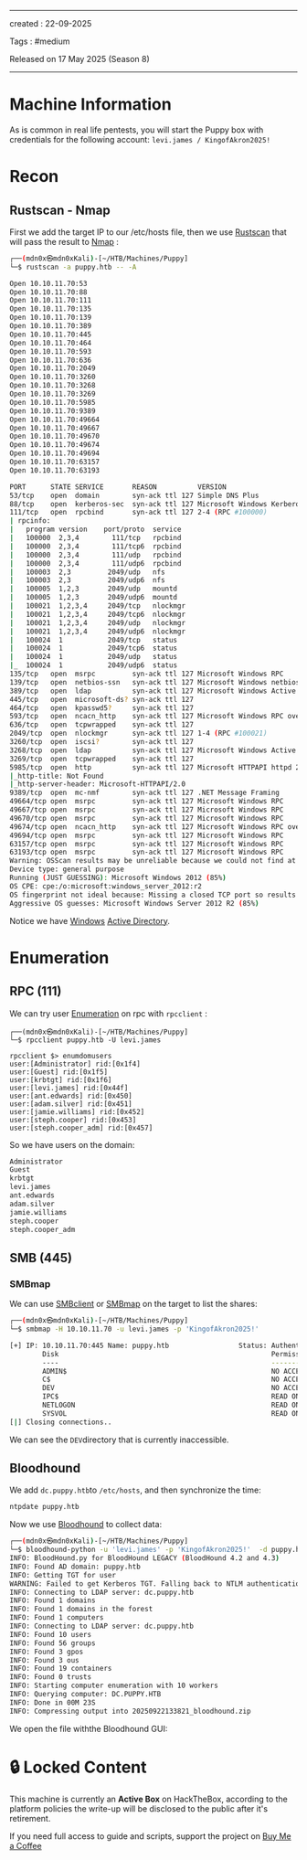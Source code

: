 - - - 
created : 22-09-2025 

Tags : #medium 

Released on 17 May 2025 (Season 8)
- - - 
# Machine Information

As is common in real life pentests, you will start the Puppy box with credentials for the following account: `levi.james / KingofAkron2025!`
# Recon
## Rustscan - Nmap

First we add the target IP to our /etc/hosts file, then we use [Rustscan](../../../3%20-%20Tags/Hacking%20Tools/Rustscan.md) that will pass the result to [Nmap](../../../3%20-%20Tags/Hacking%20Tools/Nmap.md) :

```bash
┌──(mdn0x㉿mdn0xKali)-[~/HTB/Machines/Puppy]
└─$ rustscan -a puppy.htb -- -A 

Open 10.10.11.70:53
Open 10.10.11.70:88
Open 10.10.11.70:111
Open 10.10.11.70:135
Open 10.10.11.70:139
Open 10.10.11.70:389
Open 10.10.11.70:445
Open 10.10.11.70:464
Open 10.10.11.70:593
Open 10.10.11.70:636
Open 10.10.11.70:2049
Open 10.10.11.70:3260
Open 10.10.11.70:3268
Open 10.10.11.70:3269
Open 10.10.11.70:5985
Open 10.10.11.70:9389
Open 10.10.11.70:49664
Open 10.10.11.70:49667
Open 10.10.11.70:49670
Open 10.10.11.70:49674
Open 10.10.11.70:49694
Open 10.10.11.70:63157
Open 10.10.11.70:63193

PORT      STATE SERVICE       REASON          VERSION
53/tcp    open  domain        syn-ack ttl 127 Simple DNS Plus
88/tcp    open  kerberos-sec  syn-ack ttl 127 Microsoft Windows Kerberos (server time: 2025-09-22 16:45:24Z)
111/tcp   open  rpcbind       syn-ack ttl 127 2-4 (RPC #100000)
| rpcinfo: 
|   program version    port/proto  service
|   100000  2,3,4        111/tcp   rpcbind
|   100000  2,3,4        111/tcp6  rpcbind
|   100000  2,3,4        111/udp   rpcbind
|   100000  2,3,4        111/udp6  rpcbind
|   100003  2,3         2049/udp   nfs
|   100003  2,3         2049/udp6  nfs
|   100005  1,2,3       2049/udp   mountd
|   100005  1,2,3       2049/udp6  mountd
|   100021  1,2,3,4     2049/tcp   nlockmgr
|   100021  1,2,3,4     2049/tcp6  nlockmgr
|   100021  1,2,3,4     2049/udp   nlockmgr
|   100021  1,2,3,4     2049/udp6  nlockmgr
|   100024  1           2049/tcp   status
|   100024  1           2049/tcp6  status
|   100024  1           2049/udp   status
|_  100024  1           2049/udp6  status
135/tcp   open  msrpc         syn-ack ttl 127 Microsoft Windows RPC
139/tcp   open  netbios-ssn   syn-ack ttl 127 Microsoft Windows netbios-ssn
389/tcp   open  ldap          syn-ack ttl 127 Microsoft Windows Active Directory LDAP (Domain: PUPPY.HTB0., Site: Default-First-Site-Name)
445/tcp   open  microsoft-ds? syn-ack ttl 127
464/tcp   open  kpasswd5?     syn-ack ttl 127
593/tcp   open  ncacn_http    syn-ack ttl 127 Microsoft Windows RPC over HTTP 1.0
636/tcp   open  tcpwrapped    syn-ack ttl 127
2049/tcp  open  nlockmgr      syn-ack ttl 127 1-4 (RPC #100021)
3260/tcp  open  iscsi?        syn-ack ttl 127
3268/tcp  open  ldap          syn-ack ttl 127 Microsoft Windows Active Directory LDAP (Domain: PUPPY.HTB0., Site: Default-First-Site-Name)
3269/tcp  open  tcpwrapped    syn-ack ttl 127
5985/tcp  open  http          syn-ack ttl 127 Microsoft HTTPAPI httpd 2.0 (SSDP/UPnP)
|_http-title: Not Found
|_http-server-header: Microsoft-HTTPAPI/2.0
9389/tcp  open  mc-nmf        syn-ack ttl 127 .NET Message Framing
49664/tcp open  msrpc         syn-ack ttl 127 Microsoft Windows RPC
49667/tcp open  msrpc         syn-ack ttl 127 Microsoft Windows RPC
49670/tcp open  msrpc         syn-ack ttl 127 Microsoft Windows RPC
49674/tcp open  ncacn_http    syn-ack ttl 127 Microsoft Windows RPC over HTTP 1.0
49694/tcp open  msrpc         syn-ack ttl 127 Microsoft Windows RPC
63157/tcp open  msrpc         syn-ack ttl 127 Microsoft Windows RPC
63193/tcp open  msrpc         syn-ack ttl 127 Microsoft Windows RPC
Warning: OSScan results may be unreliable because we could not find at least 1 open and 1 closed port
Device type: general purpose
Running (JUST GUESSING): Microsoft Windows 2012 (85%)
OS CPE: cpe:/o:microsoft:windows_server_2012:r2
OS fingerprint not ideal because: Missing a closed TCP port so results incomplete
Aggressive OS guesses: Microsoft Windows Server 2012 R2 (85%)

```

Notice we have [Windows](../../../3%20-%20Tags/Hacking%20Concepts/Windows.md) [Active Directory](../../../3%20-%20Tags/Hacking%20Concepts/Active%20Directory.md).
# Enumeration
## RPC (111)

We can try user [Enumeration](../../../3%20-%20Tags/Hacking%20Concepts/Enumeration.md) on rpc with `rpcclient` :

```shell
┌──(mdn0x㉿mdn0xKali)-[~/HTB/Machines/Puppy]
└─$ rpcclient puppy.htb -U levi.james

rpcclient $> enumdomusers
user:[Administrator] rid:[0x1f4]
user:[Guest] rid:[0x1f5]
user:[krbtgt] rid:[0x1f6]
user:[levi.james] rid:[0x44f]
user:[ant.edwards] rid:[0x450]
user:[adam.silver] rid:[0x451]
user:[jamie.williams] rid:[0x452]
user:[steph.cooper] rid:[0x453]
user:[steph.cooper_adm] rid:[0x457]
```

So we have users on the domain:

```bash
Administrator  
Guest  
krbtgt  
levi.james  
ant.edwards  
adam.silver  
jamie.williams  
steph.cooper  
steph.cooper_adm  
```
## SMB (445)
### SMBmap

We can use [SMBclient](../../../3%20-%20Tags/Hacking%20Tools/SMBclient.md) or [SMBmap](../../../3%20-%20Tags/Hacking%20Tools/SMBmap.md) on the target to list the shares:

```bash
┌──(mdn0x㉿mdn0xKali)-[~/HTB/Machines/Puppy]
└─$ smbmap -H 10.10.11.70 -u levi.james -p 'KingofAkron2025!' 

[+] IP: 10.10.11.70:445 Name: puppy.htb                 Status: Authenticated
        Disk                                                    Permissions     Comment
        ----                                                    -----------     -------
        ADMIN$                                                  NO ACCESS       Remote Admin
        C$                                                      NO ACCESS       Default share
        DEV                                                     NO ACCESS       DEV-SHARE for PUPPY-DEVS
        IPC$                                                    READ ONLY       Remote IPC
        NETLOGON                                                READ ONLY       Logon server share 
        SYSVOL                                                  READ ONLY       Logon server share 
[|] Closing connections..                                                                                            [/] Closing connections..                                                                                            [-] Closing connections..                                                                                            [*] Closed 1 connections        
```

We can see the `DEV`directory that is currently inaccessible.
## Bloodhound

We add `dc.puppy.htb`to `/etc/hosts`, and then synchronize the time:

```bash
ntpdate puppy.htb
```

Now we use [Bloodhound](../../../3%20-%20Tags/Hacking%20Tools/Bloodhound.md) to collect data:

```bash
┌──(mdn0x㉿mdn0xKali)-[~/HTB/Machines/Puppy]
└─$ bloodhound-python -u 'levi.james' -p 'KingofAkron2025!'  -d puppy.htb -ns 10.10.11.70 -c All --zip
INFO: BloodHound.py for BloodHound LEGACY (BloodHound 4.2 and 4.3)
INFO: Found AD domain: puppy.htb
INFO: Getting TGT for user
WARNING: Failed to get Kerberos TGT. Falling back to NTLM authentication. Error: Kerberos SessionError: KRB_AP_ERR_SKEW(Clock skew too great)
INFO: Connecting to LDAP server: dc.puppy.htb
INFO: Found 1 domains
INFO: Found 1 domains in the forest
INFO: Found 1 computers
INFO: Connecting to LDAP server: dc.puppy.htb
INFO: Found 10 users
INFO: Found 56 groups
INFO: Found 3 gpos
INFO: Found 3 ous
INFO: Found 19 containers
INFO: Found 0 trusts
INFO: Starting computer enumeration with 10 workers
INFO: Querying computer: DC.PUPPY.HTB
INFO: Done in 00M 23S
INFO: Compressing output into 20250922133821_bloodhound.zip
```

We open the file withthe Bloodhound GUI:

# 🔒 Locked Content

This machine is currently an **Active Box** on HackTheBox, according to the platform policies the write-up will be disclosed to the public after it's retirement.

If you need full access to guide and scripts, support the project on [Buy Me a Coffee](https://buymeacoffee.com/mdn0x)
